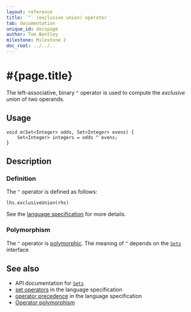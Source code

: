 ```yaml
---
layout: reference
title: `^` (exclusive union) operator
tab: documentation
unique_id: docspage
author: Tom Bentley
milestone: Milestone 2
doc_root: ../../..
---
```


# #{page.title}

The left-associative, binary `^` operator is used to compute the 
*exclusive union* of two operands.

## Usage

<!-- no-check -->
    void m(Set<Integer> odds, Set<Integer> evens) {
        Set<Integer> integers = odds ^ evens;
    }

## Description

### Definition

The `^` operator is defined as follows:

<!-- no-check -->
    lhs.exclusiveUnion(rhs)

See the [language specification](#{page.doc_root}/#{site.urls.spec_relative}#sets) for 
more details.

### Polymorphism

The `^` operator is [polymorphic](#{page.doc_root}/reference/operator/operator-polymorphism). 
The meaning of `^` depends on the 
[`Sets`](#{page.doc_root}/api/ceylon/language/interface_Set.html) interface 

## See also

* API documentation for [`Sets`](#{page.doc_root}/api/ceylon/language/interface_Set.html)
* [set operators](#{page.doc_root}/#{site.urls.spec_relative}#sets) in the 
  language specification
* [operator precedence](#{page.doc_root}/#{site.urls.spec_relative}#operatorprecedence) in the 
  language specification
* [Operator polymorphism](#{page.doc_root}/tour/language-module/#operator_polymorphism) 

